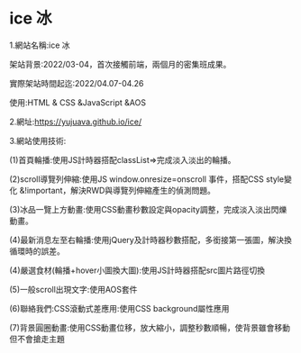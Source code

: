 # ice 冰
1.網站名稱:ice 冰<br>

  架站背景:2022/03-04，首次接觸前端，兩個月的密集班成果。<br>
  
  實際架站時間起迄:2022/04.07-04.26<br>
  
  使用:HTML & CSS &JavaScript &AOS<br>
  
2.網址:https://yujuava.github.io/ice/<br>

3.網站使用技術:<br>

(1)首頁輪播:使用JS計時器搭配classList=>完成淡入淡出的輪播。<br>

(2)scroll導覽列伸縮:使用JS window.onresize=onscroll 事件，搭配CSS style變化 &!important，解決RWD與導覽列伸縮產生的偵測問題。<br>

(3)冰品一覽上方動畫:使用CSS動畫秒數設定與opacity調整，完成淡入淡出閃爍動畫。<br>

(4)最新消息左至右輪播:使用jQuery及計時器秒數搭配，多銜接第一張圖，解決換循環時的誤差。<br>

(4)嚴選食材(輪播+hover小圖換大圖):使用JS計時器搭配src圖片路徑切換<br>

(5)一般scroll出現文字:使用AOS套件<br>

(6)聯絡我們:CSS滾動式差應用:使用CSS background屬性應用<br>

(7)背景圓圈動畫:使用CSS動畫位移，放大縮小，調整秒數順暢，使背景雖會移動但不會搶走主題<br>
